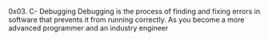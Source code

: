 0x03. C- Debugging
Debugging is the process of finding and fixing errors in software that prevents it from running correctly. As you become a more advanced programmer and an industry engineer
